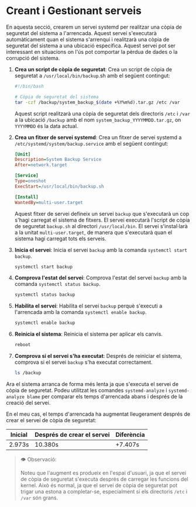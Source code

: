 # Creant i Gestionant serveis

En aquesta secció, crearem un servei systemd per realitzar una còpia de seguretat del sistema a l'arrencada. Aquest servei s'executarà automàticament quan el sistema s'arrenqui i realitzarà una còpia de seguretat del sistema a una ubicació específica. Aquest servei pot ser interessant en situacions on l'ús pot comportar la pèrdua de dades o la corrupció del sistema.

1. **Crea un script de còpia de seguretat**: Crea un script de còpia de seguretat a `/usr/local/bin/backup`.sh amb el següent contingut:

    ```bash
    #!/bin/bash

    # Còpia de seguretat del sistema
    tar -czf /backup/system_backup_$(date +%Y%m%d).tar.gz /etc /var
    ```

    Aquest script realitzarà una còpia de seguretat dels directoris `/etc` i `/var` a la ubicació `/backup` amb el nom `system_backup_YYYYMMDD.tar.gz`, on `YYYYMMDD` és la data actual.

2. **Crea un fitxer de servei systemd**: Crea un fitxer de servei systemd a `/etc/systemd/system/backup.service` amb el següent contingut:

    ```ini
    [Unit]
    Description=System Backup Service
    After=network.target

    [Service]
    Type=oneshot
    ExecStart=/usr/local/bin/backup.sh

    [Install]
    WantedBy=multi-user.target
    ```

    Aquest fitxer de servei defineix un servei `backup` que s'executarà un cop s'hagi carregat el sistema de fitxers. El servei executarà l'script de còpia de seguretat `backup.sh` al directori `/usr/local/bin`. El servei s'instal·larà a la unitat `multi-user.target`, de manera que s'executarà quan el sistema hagi carregat tots els serveis.

3. **Inicia el servei**: Inicia el servei `backup` amb la comanda `systemctl start backup`.

    ```bash
    systemctl start backup
    ```

4. **Comprova l'estat del servei**: Comprova l'estat del servei `backup` amb la comanda `systemctl status backup`.

    ```bash
    systemctl status backup
    ```

5. **Habilita el servei**: Habilita el servei `backup` perquè s'executi a l'arrencada amb la comanda `systemctl enable backup`.

    ```bash
    systemctl enable backup
    ```

6. **Reinicia el sistema**: Reinicia el sistema per aplicar els canvis.

    ```bash
    reboot
    ```

7. **Comprova si el servei s'ha executat**: Després de reiniciar el sistema, comprova si el servei `backup` s'ha executat correctament.

    ```bash
    ls /backup
    ```

Ara el sistema arranca de forma més lenta ja que s'executa el servei de còpia de seguretat. Podeu utilitzat les comandes `systemd-analyze` i `systemd-analyze blame` per comparar els temps d'arrencada abans i després de la creació del servei.

En el meu cas, el temps d'arrencada ha augmentat lleugerament després de crear el servei de còpia de seguretat:

|Inicial | Després de crear el servei | Diferència |
|--------|----------------------------|------------|
| 2.973s | 10.380s                    | +7.407s    |

> 👁️ Observació:
>
> Noteu que l'augment es produeix en l'espai d'usuari, ja que el servei de còpia de seguretat s'executa després de carregar les funcions del kernel. Això és normal, ja que el servei de còpia de seguretat pot trigar una estona a completar-se, especialment si els directoris `/etc` i `/var` són grans.
